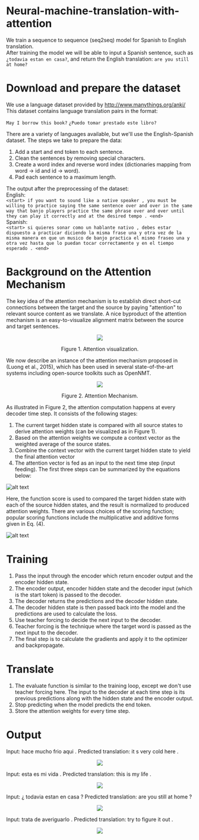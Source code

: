 # Neural-machine-translation-with-attention
We train a sequence to sequence (seq2seq) model for Spanish to English translation.   
After training the model we will be able to input a Spanish sentence, such as `¿todavia estan en casa?`, and return the English translation: `are you still at home?`

# Download and prepare the dataset
We use a language dataset provided by http://www.manythings.org/anki/ This dataset contains language translation pairs in the format:

`May I borrow this book?` `¿Puedo tomar prestado este libro?`

There are a variety of languages available, but we'll use the English-Spanish dataset. The steps we take to prepare the data:

1. Add a start and end token to each sentence.
2. Clean the sentences by removing special characters.
3. Create a word index and reverse word index (dictionaries mapping from word → id and id → word).
4. Pad each sentence to a maximum length.

The output after the preprocessing of the dataset:   
English:  
`<start> if you want to sound like a native speaker , you must be willing to practice saying the same sentence over and over in the same way that banjo players practice the same phrase over and over until they can play it correctly and at the desired tempo . <end>`  
Spanish:    
`<start> si quieres sonar como un hablante nativo , debes estar dispuesto a practicar diciendo la misma frase una y otra vez de la misma manera en que un musico de banjo practica el mismo fraseo una y otra vez hasta que lo puedan tocar correctamente y en el tiempo esperado . <end>`    

# Background on the Attention Mechanism

The key idea of the attention mechanism is to establish direct short-cut connections between the target and the source by paying "attention" to relevant source content as we translate. A nice byproduct of the attention mechanism is an easy-to-visualize alignment matrix between the source and target sentences.

 

<p align="center">
  <img src="https://github.com/MedentzidisCharalampos/Neural-machine-translation-with-attention/blob/main/attention%20visualization.png" />
</p>  
<p align="center">  Figure 1. Attention visualization. <p>

We now describe an instance of the attention mechanism proposed in (Luong et al., 2015), which has been used in several state-of-the-art systems including open-source toolkits such as OpenNMT.


<p align="center">
  <img src="https://github.com/MedentzidisCharalampos/Neural-machine-translation-with-attention/blob/main/attention_mechanism.jpg" />
</p>    
<p align="center">  Figure 2. Attention Mechanism. <p>  
As illustrated in Figure 2, the attention computation happens at every decoder time step. It consists of the following stages:

1. The current target hidden state is compared with all source states to derive attention weights (can be visualized as in Figure 1).
2. Based on the attention weights we compute a context vector as the weighted average of the source states.
3. Combine the context vector with the current target hidden state to yield the final attention vector
4. The attention vector is fed as an input to the next time step (input feeding). The first three steps can be summarized by the equations below:

![alt text](https://github.com/MedentzidisCharalampos/Neural-machine-translation-with-attention/blob/main/attention_equation.jpg)

Here, the function score is used to compared the target hidden state with each of the source hidden states, and the result is normalized to produced attention weights. There are various choices of the scoring function; popular scoring functions include the multiplicative and additive forms given in Eq. (4). 

![alt text](https://github.com/MedentzidisCharalampos/Neural-machine-translation-with-attention/blob/main/score_function.jpg)

# Training

1. Pass the input through the encoder which return encoder output and the encoder hidden state.
2. The encoder output, encoder hidden state and the decoder input (which is the start token) is passed to the decoder.
3. The decoder returns the predictions and the decoder hidden state.
4. The decoder hidden state is then passed back into the model and the predictions are used to calculate the loss.
5. Use teacher forcing to decide the next input to the decoder.
6. Teacher forcing is the technique where the target word is passed as the next input to the decoder.
7. The final step is to calculate the gradients and apply it to the optimizer and backpropagate.

# Translate

1. The evaluate function is similar to the training loop, except we don't use teacher forcing here. The input to the decoder at each time step is its previous predictions along with the hidden state and the encoder output.
2. Stop predicting when the model predicts the end token.
3. Store the attention weights for every time step.

# Output

Input: <start> hace mucho frio aqui . <end>
Predicted translation: it s very cold here . <end> 

<p align="center">
  <img src="https://github.com/MedentzidisCharalampos/Neural-machine-translation-with-attention/blob/main/output1.png" />
</p>    
 
Input: <start> esta es mi vida . <end>
Predicted translation: this is my life . <end> 

<p align="center">
  <img src="https://github.com/MedentzidisCharalampos/Neural-machine-translation-with-attention/blob/main/output2.png" />
</p>    
 
Input: <start> ¿ todavia estan en casa ? <end>
Predicted translation: are you still at home ? <end> 

<p align="center">
  <img src="https://github.com/MedentzidisCharalampos/Neural-machine-translation-with-attention/blob/main/output3.png" />
</p>    
 
Input: <start> trata de averiguarlo . <end>
Predicted translation: try to figure it out . <end> 

<p align="center">
  <img src="https://github.com/MedentzidisCharalampos/Neural-machine-translation-with-attention/blob/main/output4.png" />
</p>    
 


